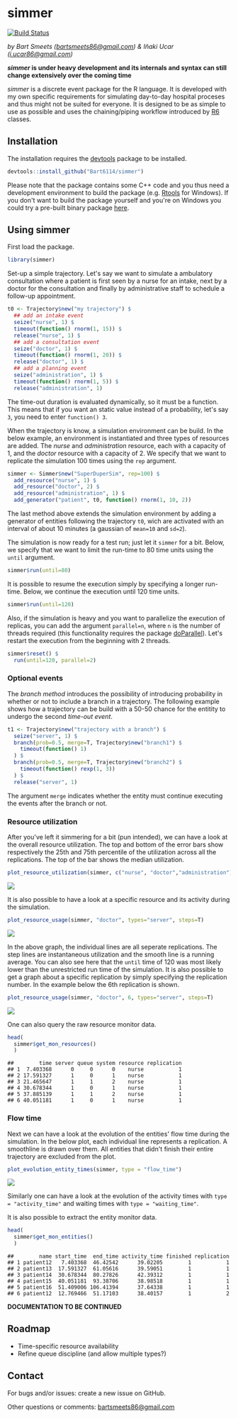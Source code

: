 # simmer
[![Build Status](https://travis-ci.org/Bart6114/simmer.svg?branch=master)](https://travis-ci.org/Bart6114/simmer)

*by Bart Smeets (bartsmeets86@gmail.com) & Iñaki Ucar (i.ucar86@gmail.com)*

__*simmer* is under heavy development and its internals and syntax can still change extensively over the coming time__

*simmer* is a discrete event package for the R language. It is developed with my own specific requirements for simulating day-to-day hospital proceses and thus might not be suited for everyone. It is designed to be as simple to use as possible and uses the chaining/piping workflow introduced by [R6](https://cran.r-project.org/web/packages/R6/) classes. 



## Installation

The installation requires the [devtools](https://github.com/hadley/devtools) package to be installed.


```r
devtools::install_github("Bart6114/simmer")
```

Please note that the package contains some C++ code and you thus need a development environment to build the package (e.g. [Rtools](http://cran.r-project.org/bin/windows/Rtools/) for Windows). If you don't want to build the package yourself and you're on Windows you could try a pre-built binary package [here](https://github.com/Bart6114/simmer/releases/).

## Using simmer

First load the package.


```r
library(simmer)
```

Set-up a simple trajectory. Let's say we want to simulate a ambulatory consultation where a patient is first seen by a nurse for an intake, next by a doctor for the consultation and finally by administrative staff to schedule a follow-up appointment.


```r
t0 <- Trajectory$new("my trajectory") $
  ## add an intake event 
  seize("nurse", 1) $
  timeout(function() rnorm(1, 15)) $
  release("nurse", 1) $
  ## add a consultation event
  seize("doctor", 1) $
  timeout(function() rnorm(1, 20)) $
  release("doctor", 1) $
  ## add a planning event
  seize("administration", 1) $
  timeout(function() rnorm(1, 5)) $
  release("administration", 1)
```

The time-out duration is evaluated dynamically, so it must be a function. This means that if you want an static value instead of a probability, let's say ```3```, you need to enter ```function() 3```.

When the trajectory is know, a simulation environment can be build. In the below example, an environment is instantiated and three types of resources are added. The *nurse* and *administration* resource, each with a capacity of 1, and the *doctor* resource with a capacity of 2. We specify that we want to replicate the simulation 100 times using the ```rep``` argument.


```r
simmer <- Simmer$new("SuperDuperSim", rep=100) $
  add_resource("nurse", 1) $
  add_resource("doctor", 2) $
  add_resource("administration", 1) $
  add_generator("patient", t0, function() rnorm(1, 10, 2))
```

The last method above extends the simulation environment by adding a generator of entities following the trajectory ```t0```, wich are activated with an interval of about 10 minutes (a gaussian of ```mean=10``` and ```sd=2```).

The simulation is now ready for a test run; just let it ```simmer``` for a bit. Below, we specify that we want to limit the run-time to 80 time units using the ```until``` argument.


```r
simmer$run(until=80)
```

It is possible to resume the execution simply by specifying a longer run-time. Below, we continue the execution until 120 time units.


```r
simmer$run(until=120)
```

Also, if the simulation is heavy and you want to parallelize the execution of replicas, you can add the argument ```parallel=n```, where ```n``` is the number of threads required (this functionality requires the package [doParallel](https://cran.r-project.org/web/packages/doParallel/)). Let's restart the execution from the beginning with 2 threads.


```r
simmer$reset() $
  run(until=120, parallel=2)
```

### Optional events

The *branch method* introduces the possibility of introducing probability in whether or not to include a branch in a trajectory. The following example shows how a trajectory can be build with a 50-50 chance for the entitity to undergo the second *time-out event*.


```r
t1 <- Trajectory$new("trajectory with a branch") $
  seize("server", 1) $
  branch(prob=0.5, merge=T, Trajectory$new("branch1") $
    timeout(function() 1)
  ) $
  branch(prob=0.5, merge=T, Trajectory$new("branch2") $
    timeout(function() rexp(1, 3))
  ) $
  release("server", 1)
```

The argument ```merge``` indicates whether the entity must continue executing the events after the branch or not.

### Resource utilization

After you've left it simmering for a bit (pun intended), we can have a look at the overall resource utilization. The top and bottom of the error bars show respectively the 25th and 75th percentile of the utilization across all the replications. The top of the bar shows the median utilization.


```r
plot_resource_utilization(simmer, c("nurse", "doctor","administration"))
```

![](README_files/figure-html/unnamed-chunk-9-1.png) 

It is also possible to have a look at a specific resource and its activity during the simulation.


```r
plot_resource_usage(simmer, "doctor", types="server", steps=T)
```

![](README_files/figure-html/unnamed-chunk-10-1.png) 

In the above graph, the individual lines are all seperate replications. The step lines are instantaneous utilization and the smooth line is a running average. You can also see here that the ```until``` time of 120 was most likely lower than the unrestricted run time of the simulation. It is also possible to get a graph about a specific replication by simply specifying the replication number. In the example below the 6th replication is shown.


```r
plot_resource_usage(simmer, "doctor", 6, types="server", steps=T)
```

![](README_files/figure-html/unnamed-chunk-11-1.png) 

One can also query the raw resource monitor data.


```r
head(
  simmer$get_mon_resources()
  )
```

```
##        time server queue system resource replication
## 1  7.403368      0     0      0    nurse           1
## 2 17.591327      1     0      1    nurse           1
## 3 21.465647      1     1      2    nurse           1
## 4 30.678344      1     0      1    nurse           1
## 5 37.885139      1     1      2    nurse           1
## 6 40.051181      1     0      1    nurse           1
```

### Flow time

Next we can have a look at the evolution of the entities' flow time during the simulation. In the below plot, each individual line represents a replication. A smoothline is drawn over them. All entities that didn't finish their entire trajectory are excluded from the plot.


```r
plot_evolution_entity_times(simmer, type = "flow_time")
```

![](README_files/figure-html/unnamed-chunk-13-1.png) 

Similarly one can have a look at the evolution of the activity times with ```type = "activity_time"``` and waiting times with ```type = "waiting_time"```.

It is also possible to extract the entity monitor data.


```r
head(
  simmer$get_mon_entities()
  )
```

```
##        name start_time  end_time activity_time finished replication
## 1 patient12   7.403368  46.42542      39.02205        1           1
## 2 patient13  17.591327  61.05616      39.59051        1           1
## 3 patient14  30.678344  80.27826      42.39312        1           1
## 4 patient15  40.051181  93.38706      38.98518        1           1
## 5 patient16  51.409006 106.41394      37.64338        1           1
## 6 patient12  12.769466  51.17103      38.40157        1           2
```

**DOCUMENTATION TO BE CONTINUED**

## Roadmap

* Time-specific resource availability
* Refine queue discipline (and allow multiple types?)

## Contact

For bugs and/or issues: create a new issue on GitHub.

Other questions or comments: bartsmeets86@gmail.com
